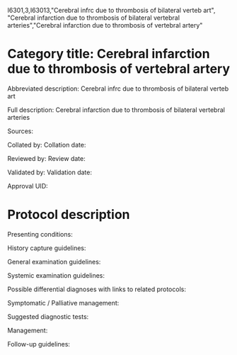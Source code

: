 I6301,3,I63013,"Cerebral infrc due to thrombosis of bilateral verteb art", "Cerebral infarction due to thrombosis of bilateral vertebral arteries","Cerebral infarction due to thrombosis of vertebral artery"
# Category title: Cerebral infarction due to thrombosis of vertebral artery

Abbreviated description: Cerebral infrc due to thrombosis of bilateral verteb art

Full description: Cerebral infarction due to thrombosis of bilateral vertebral arteries

Sources:

Collated by:
Collation date:

Reviewed by:
Review date:

Validated by:
Validation date:

Approval UID:

# Protocol description

Presenting conditions:

History capture guidelines:

General examination guidelines:

Systemic examination guidelines:

Possible differential diagnoses with links to related protocols:

Symptomatic / Palliative management:

Suggested diagnostic tests:

Management:

Follow-up guidelines:
